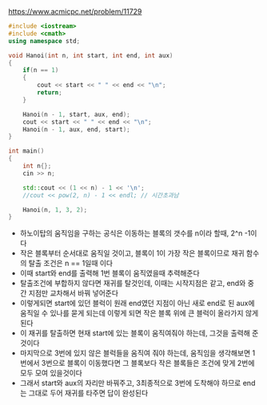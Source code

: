 https://www.acmicpc.net/problem/11729
```C++
#include <iostream>
#include <cmath>
using namespace std;

void Hanoi(int n, int start, int end, int aux)
{
	if(n == 1)
	{
		cout << start << " " << end << "\n";
		return;
	}

	Hanoi(n - 1, start, aux, end);
	cout << start << " " << end << "\n";
	Hanoi(n - 1, aux, end, start);
}

int main()
{
	int n{};
	cin >> n;

	std::cout << (1 << n) - 1 << '\n';
	//cout << pow(2, n) - 1 << endl; // 시간초과남

	Hanoi(n, 1, 3, 2);	
}
```
- 하노이탑의 움직임을 구하는 공식은 이동하는 블록의 갯수를  n이라 할때, 2^n -1이다
- 작은 블록부터 순서대로 움직일 것이고, 블록이 1이 가장 작은 블록이므로 재귀 함수의 탈출 조건은 n == 1일때 이다
- 이때 start와 end를 출력해 1번 블록이 움직였을때 추력해준다
- 탈출조건에 부합하지 않다면 재귀를 탈것인데, 이때는 시작지점은 같고, end와 중간 지점만 교차해서 바꿔 넣어준다
- 이렇게되면 start에 있던 블럭이 원래 end였던 지점이 아닌 새로 end로 된 aux에 움직일 수 있나를 묻게 되는데 이렇게 되면 작은 블록 위에 큰 블럭이 올라가지 않게 된다
- 이 재귀를 탈출하면 현재 start에 있는 블록이 움직여줘야 하는데, 그것을 출력해 준것이다
- 마지막으로 3번에 있지 않은 블럭들을 움직여 줘야 하는데, 움직임을 생각해보면 1번에서 3번으로 블록이 이동했다면 그 블록보다 작은 블록들은 조건에 맞게 2번에 모두 모여 있을것이다
- 그래서 start와 aux의 자리만 바꿔주고, 3최종적으로 3번에 도착해야 하므로 end는 그대로 두어 재귀를 타주면 답이 완성된다
